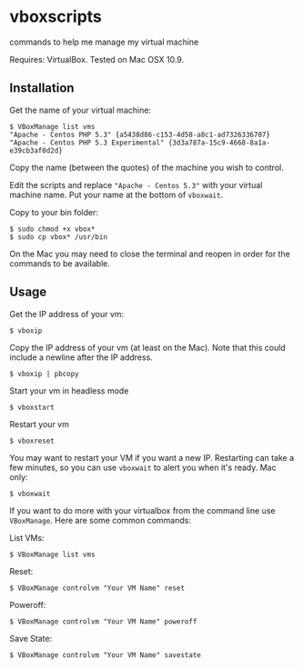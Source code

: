 vboxscripts
===========

commands to help me manage my virtual machine

Requires: VirtualBox. Tested on Mac OSX 10.9.

Installation
------------

Get the name of your virtual machine:

```
$ VBoxManage list vms
"Apache - Centos PHP 5.3" {a5438d86-c153-4d58-a8c1-ad7326336707}
"Apache - Centos PHP 5.3 Experimental" {3d3a787a-15c9-4668-8a1a-e39cb3af0d2d}
```

Copy the name (between the quotes) of the machine you wish to control.

Edit the scripts and replace `"Apache - Centos 5.3"` with your virtual machine name. Put your name at the bottom of `vboxwait`.

Copy to your bin folder:
```
$ sudo chmod +x vbox*
$ sudo cp vbox* /usr/bin
```

On the Mac you may need to close the terminal and reopen in order for the commands to be available.


Usage
-----

Get the IP address of your vm:
```
$ vboxip
```

Copy the IP address of your vm (at least on the Mac). Note that this could include a newline after the IP address.
```
$ vboxip | pbcopy
```

Start your vm in headless mode
```
$ vboxstart
```

Restart your vm
```
$ vboxreset
```

You may want to restart your VM if you want a new IP. Restarting can take a few minutes, so you can use `vboxwait` to alert you when it's ready. Mac only:
```
$ vboxwait
```

If you want to do more with your virtualbox from the command line use `VBoxManage`. Here are some common commands:

List VMs:
```
$ VBoxManage list vms
```

Reset:
```
$ VBoxManage controlvm "Your VM Name" reset
```

Poweroff:
```
$ VBoxManage controlvm "Your VM Name" poweroff
```
Save State:
```
$ VBoxManage controlvm "Your VM Name" savestate
```
